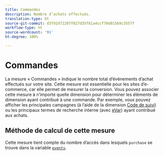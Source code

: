 ```yaml
---
title: Commandes
description: Nombre d’achats effectués.
translation-type: ht
source-git-commit: d3f92d72207f027d35f81a4ccf70d01569c3557f
workflow-type: ht
source-wordcount: '91'
ht-degree: 100%

---
```



# Commandes

La mesure « Commandes » indique le nombre total d’événements d’achat effectués sur votre site. Cette mesure est essentielle pour les sites d’e-commerce, car elle permet de mesurer la conversion. Vous pouvez associer cette mesure à n’importe quelle dimension pour déterminer les éléments de dimension ayant contribué à une commande. Par exemple, vous pouvez afficher les principales campagnes (à l’aide de la dimension [Code de suivi](../dimensions/tracking-code.md)) ou les principaux termes de recherche interne (avec [eVar](../dimensions/evar.md)) ayant contribué aux achats.

## Méthode de calcul de cette mesure

Cette mesure tient compte du nombre d’accès dans lesquels `purchase` se trouve dans la variable [`events`](/help/implement/vars/page-vars/events/events-overview.md).
